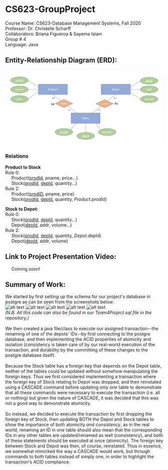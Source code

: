 # CS623-GroupProject
Course Name: CS623-Database Management Systems, Fall 2020
<br/>
Professor: Dr. Christelle Scharff
<br/>
Collaborators: Briana Figueroa & Sayema Islam
<br/>
Group # 4
<br/>
Language: Java
<br/>

## Entity-Relationship Diagram (ERD):
![alt text](https://github.com/saye2427/CS623-GroupProject/blob/main/Project_ERD.png?raw=true)
<br/>

### Relations
**Product to Stock**
<br/>
Rule 0:
<br/>&nbsp;&nbsp;&nbsp;&nbsp;&nbsp;Product(<ins>prodId</ins>, pname, price...)
<br/>&nbsp;&nbsp;&nbsp;&nbsp;&nbsp;Stock(<ins>prodId</ins>, <ins>depId</ins>, quantity...)
<br/>
Rule 2:
<br/>&nbsp;&nbsp;&nbsp;&nbsp;&nbsp;Product(<ins>prodID</ins>, pname, price)
<br/>&nbsp;&nbsp;&nbsp;&nbsp;&nbsp;Stock(<ins>prodId</ins>, <ins>depId</ins>, quantity, <em>Product</em>.prodId)
<br/>

**Stock to Depot:**
<br/>
Rule 0:
<br/>&nbsp;&nbsp;&nbsp;&nbsp;&nbsp;Stock(<ins>prodId</ins>, <ins>depId</ins>, quantity...)
<br/>&nbsp;&nbsp;&nbsp;&nbsp;&nbsp;Depot(<ins>depId</ins>, addr, volume...)
<br/>
Rule 2:
<br/>&nbsp;&nbsp;&nbsp;&nbsp;&nbsp;Stock(<ins>prodId</ins>, <ins>depId</ins>, quantity, <em>Depot</em>.depId)
<br/>&nbsp;&nbsp;&nbsp;&nbsp;&nbsp;Depot(<ins>depId</ins>, addr, volume)
<br/>
    
## Link to Project Presentation Video:
&nbsp;&nbsp;&nbsp;&nbsp;&nbsp;Coming soon!
<br/>

## Summary of Work:
We started by first setting up the schema for our project's database in postgre as can be seen from the screenshots below:
<br/>
![alt text](https://github.com/saye2427/cs623-team4project/blob/main/PostgreSQLCode1.png?raw=true)
![alt text](https://github.com/saye2427/cs623-team4project/blob/main/PostgreSQLCode2.png?raw=true)
![alt text](https://github.com/saye2427/cs623-team4project/blob/main/PostgreSQLCode3.png?raw=true)
![alt text](https://github.com/saye2427/cs623-team4project/blob/main/PostgreSQLCode4.png?raw=true)
![alt text](https://github.com/saye2427/cs623-team4project/blob/main/PostgreSQLCode5.png?raw=true)
<br/>
<em>(N.B. All this code can also be found in our Team4Project.sql file in the repository.)</em>
<br/>
<br/>
We then created a java file/class to execute our assigned transaction--the renaming of one of the depots' IDs--by first connecting to the postgre database, and then implementing the ACID properties of atomicity and isolation (consistency is taken care of by our real-world execution of the transaction, and durability by the committing of these changes to the postgre database itself).
<br/>
<br/>
Because the Stock table has a foreign key that depends on the Depot table, neither of the tables could be updated without somehow manipulating the foreign keys. Thus we first considered implementing a transaction where the foreign key of Stock relating to Depot was dropped, and then reinstated using a CASCADE command before updating only <em>one</em> table to demonstrate that all these commands were necessary to execute the transaction (i.e. all or nothing) but given the nature of CASCADE, it was decided that this was not a good way to demonstrate atomicity.
<br/>
<br/>
So instead, we decided to execute the transaction by first dropping the foreign key of Stock, then updating BOTH the Depot and Stock tables to show the importance of both atomicity <em>and consistency</em>, as in the real world, renaming an ID in one table should also mean that the corresponding IDs in any other tables are updated/renamed as well (consistency), and both of these statements should be executed at once (atomicity). The foreign key between Stock and Depot was then, of course, reinstated. Thus in essence, we somewhat mimicked the way a CASCADE would work, but through commands to both tables instead of simply one, in order to highlight the transaction's ACID compliance.
